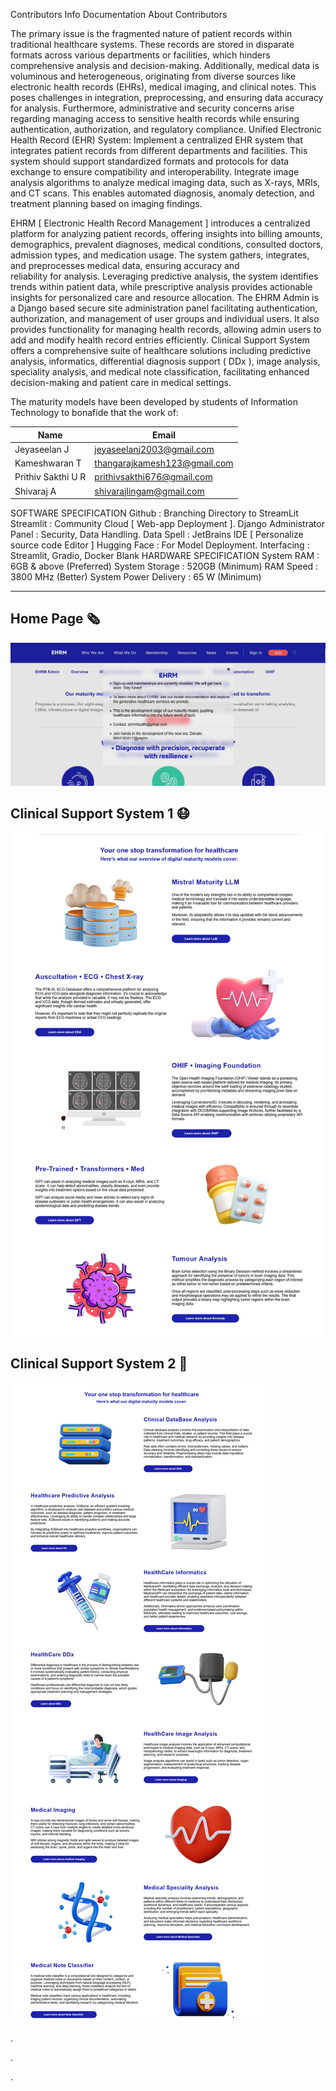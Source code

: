 Contributors Info
Documentation
About Contributors


The primary issue is the fragmented nature of patient records within traditional healthcare systems. These records are stored in disparate formats across various departments or facilities, which hinders comprehensive analysis and decision-making. Additionally, medical data is voluminous and heterogeneous, originating from diverse sources like electronic health records (EHRs), medical imaging, and clinical notes. This poses challenges in integration, preprocessing, and ensuring data accuracy for analysis. Furthermore, administrative and security concerns arise regarding managing access to sensitive health records while ensuring authentication, authorization, and regulatory compliance.
Unified Electronic Health Record (EHR) System: Implement a centralized EHR system that integrates patient records from different departments and facilities. This system should support standardized formats and protocols for data exchange to ensure compatibility and interoperability.
Integrate image analysis algorithms to analyze medical imaging data, such as X-rays, MRIs, and CT scans. This enables automated diagnosis, anomaly detection, and treatment planning based on imaging findings.


EHRM [ Electronic Health Record Management ]  introduces a centralized platform for analyzing patient records, offering insights into billing amounts, demographics, prevalent diagnoses, medical conditions, consulted doctors, admission types, and medication usage. 
The system gathers, integrates, and preprocesses medical data, ensuring accuracy and reliability for analysis.
Leveraging predictive analysis, the system identifies trends within patient data, while prescriptive analysis provides actionable insights for personalized care and resource allocation.
The EHRM Admin is a Django based secure site administration panel facilitating authentication, authorization, and management of user groups and individual users. It also provides functionality for managing health records, allowing admin users to add and modify health record entries efficiently.
Clinical Support System offers a comprehensive suite of healthcare solutions including predictive analysis, informatics, differential diagnosis support ( DDx ), image analysis, speciality analysis, and medical note classification, facilitating enhanced decision-making and patient care in medical settings.




The maturity models have been developed by students of Information Technology to bonafide that the work of:

| Name              | Email                       |
|-------------------|-----------------------------|
| Jeyaseelan J      | jeyaseelanj2003@gmail.com   |
| Kameshwaran T     | thangarajkamesh123@gmail.com|
| Prithiv Sakthi U R| prithivsakthi676@gmail.com  |
| Shivaraj A        | shivarajlingam@gmail.com    |



SOFTWARE SPECIFICATION
Github : Branching Directory to StreamLit
Streamlit : Community Cloud [ Web-app Deployment ].
Django Administrator Panel : Security, Data Handling.
Data Spell : JetBrains IDE [ Personalize source code Editor ]
Hugging Face : For Model Deployment.
Interfacing : Streamlit, Gradio, Docker Blank
HARDWARE SPECIFICATION
System RAM : 6GB & above (Preferred)
System Storage : 520GB (Minimum)
RAM Speed : 3800 MHz (Better)
System Power Delivery : 65 W (Minimum)


-----------------------------------------------------------------------------


## Home Page 🗞️


![row01](assets/service1.png)

## Clinical Support System 1 😷

![row01](assets/service2.png)

## Clinical Support System 2 📰

![row01](assets/service3.png)

.

.

.

			

